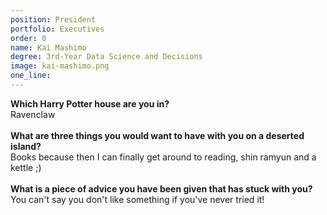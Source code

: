 ```yaml
---
position: President
portfolio: Executives
order: 0
name: Kai Mashimo
degree: 3rd-Year Data Science and Decisions
image: kai-mashimo.png
one_line:
---
```

**Which Harry Potter house are you in?**
<br>
Ravenclaw
<br><br>
**What are three things you would want to have with you on a deserted island?**
<br>
Books because then I can finally get around to reading, shin ramyun and a kettle ;)
<br><br>
**What is a piece of advice you have been given that has stuck with you?**
<br>
You can't say you don't like something if you've never tried it!